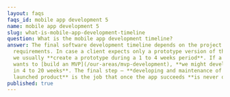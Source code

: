 ```yaml
---
layout: faqs
faqs_id: mobile app development 5
name: mobile app development 5
slug: what-is-mobile-app-development-timeline
question: What is the mobile app development timeline?
answer: The final software development timeline depends on the project and its
  requirements. In case a client expects only a prototype version of their idea,
  we usually **create a prototype during a 1 to 4 weeks period**. If a client
  wants to [build an MVP](/our-areas/mvp-development), **we might develop MVPs
  in 4 to 20 weeks**. The final step – **developing and maintenance of the
  launched product** is the job that once the app succeeds **is never over**.
published: true
---
```

